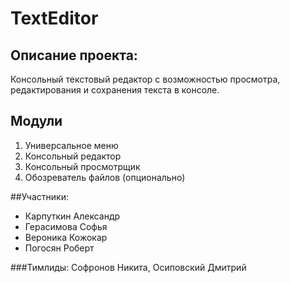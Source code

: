 # TextEditor
Описание проекта:
---
Консольный текстовый редактор с возможностью
просмотра, редактирования и сохранения текста
в консоле.

## Модули
1. Универсальное меню
2. Консольный редактор
3. Консольный просмотрщик
4. Обозреватель файлов (опционально)

##Участники:
* Карпуткин Александр
* Герасимова Софья
* Вероника Кожокар
* Погосян Роберт

###Тимлиды: Софронов Никита, Осиповский Дмитрий
